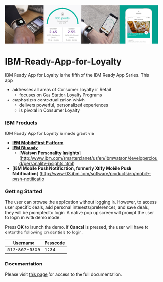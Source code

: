 ![](README_assets/banner.png)
# IBM-Ready-App-for-Loyalty

IBM Ready App for Loyalty is the fifth of the IBM Ready App Series. This app

* addresses all areas of Consumer Loyalty in Retail
  * focuses on Gas Station Loyalty Programs
* emphasizes contextualization which
  * delivers powerful, personalized experiences
  * is pivotal in Consumer Loyalty

### IBM Products

IBM Ready App for Loyalty is made great via

* [**IBM MobileFirst Platform**](http://www-03.ibm.com/software/products/en/mobilefirstplatform)
* [**IBM Bluemix**](https://console.ng.bluemix.net/)
  * [**Watson Personality Insights**] (http://www.ibm.com/smarterplanet/us/en/ibmwatson/developercloud/personality-insights.html)
* [**IBM Mobile Push Notification, formerly Xtify Mobile Push Notification**] (http://www-03.ibm.com/software/products/en/mobile-push-notificatio

### Getting Started
The user can browse the application without logging in. However, to access user specific deals, add personal interests/preferences, and save deals, they will be prompted to login. A native pop up screen will prompt the user to login in with demo mode.

Press **OK** to launch the demo. If **Cancel** is pressed, the user will have to enter the following credentials to login.

| Username     | Passcode |
|--------------|----------|
| 512-867-5309 | 1234     |

### Documentation
Please visit [this page](http://lexdcy040194.cloud.dst.ibm.com/loyalty_1_0_0/home) for access to the full documentation.
